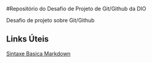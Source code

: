 #Repositório do Desafio de Projeto de Git/Github da DIO

Desafio de projeto sobre Git/Github

## Links Úteis
[Sintaxe Basica Markdown](https://www.markdownguide.org/basic-syntax/)
